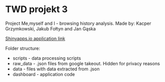 # TWD projekt 3
Project Me,myself and I - browsing history analysis. Made by: Kacper Grzymkowski, Jakub Fołtyn and Jan Gąska

[Shinyapps.io application link](http://grzymkowskik.shinyapps.io/dashboard)

Folder structure:
* scripts - data processing scripts
* raw_data - .json files from google takeout. Hidden for privacy reasons
* data - files with data extracted from .json
* dashboard - application code
